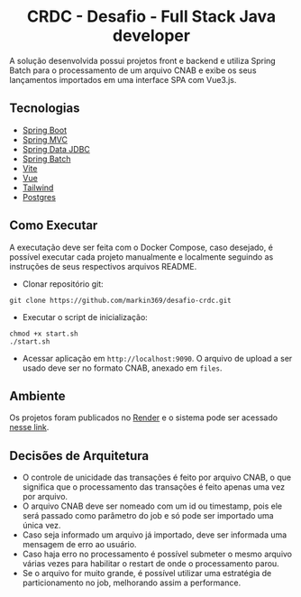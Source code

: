 <h1 align="center">
  CRDC - Desafio - Full Stack Java developer
</h1>

A solução desenvolvida possui projetos front e backend e utiliza Spring Batch para o processamento de um arquivo CNAB e exibe os seus lançamentos importados em uma interface SPA com Vue3.js.

## Tecnologias
 
- [Spring Boot](https://spring.io/projects/spring-boot)
- [Spring MVC](https://docs.spring.io/spring-framework/reference/web/webmvc.html)
- [Spring Data JDBC](https://spring.io/projects/spring-data-jdbc)
- [Spring Batch](https://spring.io/projects/spring-batch)
- [Vite](https://vitejs.dev)
- [Vue](https://vuejs.org/)
- [Tailwind](https://tailwindcss.com)
- [Postgres](https://www.postgresql.org/)

## Como Executar

A executação deve ser feita com o Docker Compose, caso desejado, é possível executar cada projeto manualmente e localmente seguindo as instruções de seus respectivos arquivos README.

- Clonar repositório git:
```
git clone https://github.com/markin369/desafio-crdc.git
```
- Executar o script de inicialização:
```
chmod +x start.sh
./start.sh
```
- Acessar aplicação em `http://localhost:9090`. O arquivo de upload a ser usado deve ser no formato CNAB, anexado em `files`.

## Ambiente

Os projetos foram publicados no [Render](https://render.com) e o sistema pode ser acessado [nesse link](https://frontend-desafio.onrender.com/).

## Decisões de Arquitetura

- O controle de unicidade das transações é feito por arquivo CNAB, o que significa que o processamento das transações é feito apenas uma vez por arquivo.
- O arquivo CNAB deve ser nomeado com um id ou timestamp, pois ele será passado como
parâmetro do job e só pode ser importado uma única vez.
- Caso seja informado um arquivo já importado, deve ser informada uma mensagem de
erro ao usuário.
- Caso haja erro no processamento é possível submeter o mesmo arquivo várias vezes para habilitar o restart de onde o processamento parou.
- Se o arquivo for muito grande, é possível utilizar uma estratégia de particionamento
no job, melhorando assim a performance.